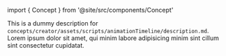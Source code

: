 import { Concept } from '@site/src/components/Concept'

<Concept
  title    = "assets/scripts/animationTimeline/description"
  kind     = "Core"
  category = "Creator"
  block    = {true}>
This is a dummy description for `concepts/creator/assets/scripts/animationTimeline/description.md`.
Lorem ipsum dolor sit amet, qui minim labore adipisicing minim sint cillum sint consectetur cupidatat.
</Concept>

